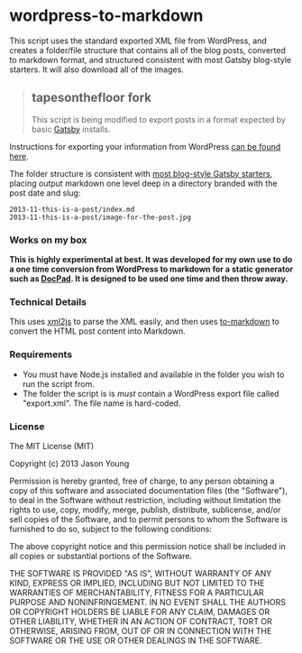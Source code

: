 # wordpress-to-markdown

This script uses the standard exported XML file from WordPress, and creates a folder/file structure that contains all of the blog posts, converted to markdown format, and structured consistent with most Gatsby blog-style starters. It will also download all of the images.

>## tapesonthefloor fork
>
>This script is being modified to export posts in a format expected by basic [Gatsby](https://github.com/gatsbyjs/gatsby) installs. 

Instructions for exporting your information from WordPress [can be found here](http://en.support.wordpress.com/export/).

The folder structure is consistent with [most blog-style Gatsby starters](https://www.gatsbyjs.org/docs/gatsby-starters/), placing output markdown one level deep in a directory branded with the post date and slug:

	2013-11-this-is-a-post/index.md
	2013-11-this-is-a-post/image-for-the-post.jpg

### Works on my box

**This is highly experimental at best. It was developed for my own use to do a one time conversion from WordPress to markdown for a static generator such as [DocPad](https://github.com/bevry/docpad). It is designed to be used one time and then throw away.**

### Technical Details

This uses [xml2js](https://github.com/Leonidas-from-XIV/node-xml2js) to parse the XML easily, and then uses [to-markdown](https://github.com/domchristie/to-markdown) to convert the HTML post content into Markdown.

### Requirements

* You must have Node.js installed and available in the folder you wish to run the script from.
* The folder the script is is *must* contain a WordPress export file called "export.xml". The file name is hard-coded.

### License

The MIT License (MIT)

Copyright (c) 2013 Jason Young

Permission is hereby granted, free of charge, to any person obtaining a copy
of this software and associated documentation files (the "Software"), to deal
in the Software without restriction, including without limitation the rights
to use, copy, modify, merge, publish, distribute, sublicense, and/or sell
copies of the Software, and to permit persons to whom the Software is
furnished to do so, subject to the following conditions:

The above copyright notice and this permission notice shall be included in all
copies or substantial portions of the Software.

THE SOFTWARE IS PROVIDED "AS IS", WITHOUT WARRANTY OF ANY KIND, EXPRESS OR
IMPLIED, INCLUDING BUT NOT LIMITED TO THE WARRANTIES OF MERCHANTABILITY,
FITNESS FOR A PARTICULAR PURPOSE AND NONINFRINGEMENT. IN NO EVENT SHALL THE
AUTHORS OR COPYRIGHT HOLDERS BE LIABLE FOR ANY CLAIM, DAMAGES OR OTHER
LIABILITY, WHETHER IN AN ACTION OF CONTRACT, TORT OR OTHERWISE, ARISING FROM,
OUT OF OR IN CONNECTION WITH THE SOFTWARE OR THE USE OR OTHER DEALINGS IN THE
SOFTWARE.


